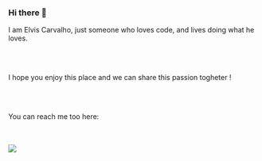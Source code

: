 ### Hi there 👋

<p> I am Elvis Carvalho, just someone who loves code, and lives doing what he loves.</p>
<br>
<br>
<p>I hope you enjoy this place and we can share this passion togheter !</p>
<br>
<br>
<p>You can reach me too here:</p>
<br>
<br>
<img src="https://img.shields.io/badge/Instagram-E4405F?style=for-the-badge&logo=instagram&logoColor=white"/>
